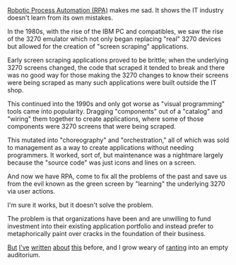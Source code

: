 [Robotic Process Automation (RPA)](https://en.wikipedia.org/wiki/Robotic_process_automation) makes me sad.  It shows the IT industry doesn't learn from its own mistakes.

In the 1980s, with the rise of the IBM PC and compatibles, we saw the rise of the 3270 emulator which not only began replacing "real" 3270 devices but allowed for the creation of "screen scraping" applications.

Early screen scraping applications proved to be brittle; when the underlying 3270 screens changed, the code that scraped it tended to break and there was no good way for those making the 3270 changes to know their screens were being scraped as many such applications were built outside the IT shop.

This continued into the 1990s and only got worse as "visual programming" tools came into popularity.  Dragging "components" out of a "catalog" and "wiring" them together to create applications, where some of those components were 3270 screens that were being scraped.

This mutated into "choreography" and "orchestration," all of which was sold to management as a way to create applications without needing programmers.  It worked, sort of, but maintenance was a nightmare largely because the "source code" was just icons and lines on a screen.

And now we have RPA, come to fix all the problems of the past and save us from the evil known as the green screen by "learning" the underlying 3270 via user actions.

I'm sure it works, but it doesn't solve the problem.

The problem is that organizations have been and are unwilling to fund investment into their existing application portfolio and instead prefer to metaphorically paint over cracks in the foundation of their business.

[But]((https://github.com/cschneid-the-elder/rants/blob/master/modernization-and-its-discontents-001.md)) [I've](https://github.com/cschneid-the-elder/rants/blob/master/modernization-and-its-discontents-002.md) [written](https://github.com/cschneid-the-elder/rants/blob/master/modernization-and-its-discontents-003.md) [about](https://github.com/cschneid-the-elder/rants/blob/master/modernization-and-its-discontents-004.md) [this](https://github.com/cschneid-the-elder/rants/blob/master/modernization-and-its-discontents-005.md) before, and I grow weary of [ranting](https://github.com/cschneid-the-elder/rants) into an empty auditorium.
